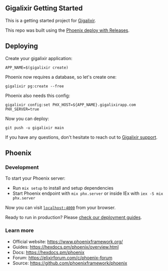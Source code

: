 Gigalixir Getting Started
--

This is a getting started project for [Gigalixir](https://www.gigalixir.com).

This repo was built using the 
[Phoenix deploy with Releases](https://www.gigalixir.com/docs/getting-started-guide/phoenix-releases-deploy).

## Deploying

Create your gigalixir application:
```
APP_NAME=$(gigalixir create)
```

Phoenix now requires a database, so let's create one:
```
gigalixir pg:create --free
```

Phoenix also needs this config:
```
gigalixir config:set PHX_HOST=${APP_NAME}.gigalixirapp.com PHX_SERVER=true
```

Now you can deploy:
```
git push -u gigalixir main
```

If you have any questions, don't hesitate to reach out to [Gigalixir support](mailto:support@gigalixir.com).


## Phoenix

### Development

To start your Phoenix server:

  * Run `mix setup` to install and setup dependencies
  * Start Phoenix endpoint with `mix phx.server` or inside IEx with `iex -S mix phx.server`

Now you can visit [`localhost:4000`](http://localhost:4000) from your browser.

Ready to run in production? Please [check our deployment guides](https://hexdocs.pm/phoenix/deployment.html).

### Learn more

  * Official website: https://www.phoenixframework.org/
  * Guides: https://hexdocs.pm/phoenix/overview.html
  * Docs: https://hexdocs.pm/phoenix
  * Forum: https://elixirforum.com/c/phoenix-forum
  * Source: https://github.com/phoenixframework/phoenix
